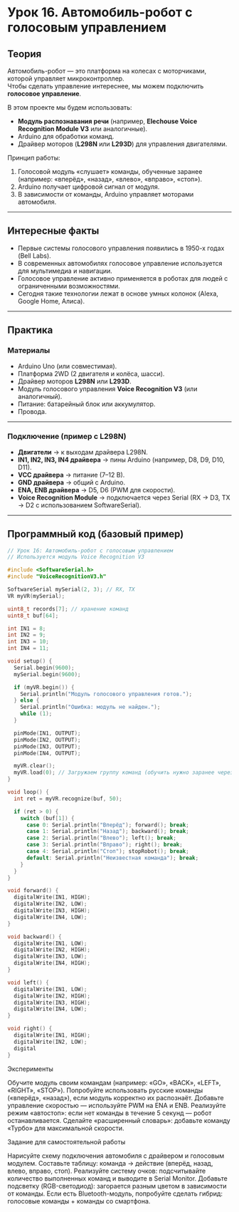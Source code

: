 # Урок 16. Автомобиль-робот с голосовым управлением

## Теория  

Автомобиль-робот — это платформа на колесах с моторчиками, которой управляет микроконтроллер.  
Чтобы сделать управление интереснее, мы можем подключить **голосовое управление**.  

В этом проекте мы будем использовать:  
- **Модуль распознавания речи** (например, **Elechouse Voice Recognition Module V3** или аналогичные).  
- Arduino для обработки команд.  
- Драйвер моторов (**L298N** или **L293D**) для управления двигателями.  

Принцип работы:  
1. Голосовой модуль «слушает» команды, обученные заранее (например: «вперёд», «назад», «влево», «вправо», «стоп»).  
2. Arduino получает цифровой сигнал от модуля.  
3. В зависимости от команды, Arduino управляет моторами автомобиля.  

---

## Интересные факты  

- Первые системы голосового управления появились в 1950-х годах (Bell Labs).  
- В современных автомобилях голосовое управление используется для мультимедиа и навигации.  
- Голосовое управление активно применяется в роботах для людей с ограниченными возможностями.  
- Сегодня такие технологии лежат в основе умных колонок (Alexa, Google Home, Алиса).  

---

## Практика  

### Материалы  

- Arduino Uno (или совместимая).  
- Платформа 2WD (2 двигателя и колёса, шасси).  
- Драйвер моторов **L298N** или **L293D**.  
- Модуль голосового управления **Voice Recognition V3** (или аналогичный).  
- Питание: батарейный блок или аккумулятор.  
- Провода.  

---

### Подключение (пример с L298N)  

- **Двигатели** → к выходам драйвера L298N.  
- **IN1, IN2, IN3, IN4 драйвера** → пины Arduino (например, D8, D9, D10, D11).  
- **VCC драйвера** → питание (7–12 В).  
- **GND драйвера** → общий с Arduino.  
- **ENA, ENB драйвера** → D5, D6 (PWM для скорости).  
- **Voice Recognition Module** → подключается через Serial (RX → D3, TX → D2 с использованием SoftwareSerial).  

---

## Программный код (базовый пример)

```cpp
// Урок 16: Автомобиль-робот с голосовым управлением
// Используется модуль Voice Recognition V3

#include <SoftwareSerial.h>
#include "VoiceRecognitionV3.h"

SoftwareSerial mySerial(2, 3); // RX, TX
VR myVR(mySerial);

uint8_t records[7]; // хранение команд
uint8_t buf[64];

int IN1 = 8;
int IN2 = 9;
int IN3 = 10;
int IN4 = 11;

void setup() {
  Serial.begin(9600);
  mySerial.begin(9600);

  if (myVR.begin()) {
    Serial.println("Модуль голосового управления готов.");
  } else {
    Serial.println("Ошибка: модуль не найден.");
    while (1);
  }

  pinMode(IN1, OUTPUT);
  pinMode(IN2, OUTPUT);
  pinMode(IN3, OUTPUT);
  pinMode(IN4, OUTPUT);

  myVR.clear();  
  myVR.load(0); // Загружаем группу команд (обучить нужно заранее через ПК)
}

void loop() {
  int ret = myVR.recognize(buf, 50);

  if (ret > 0) {
    switch (buf[1]) {
      case 0: Serial.println("Вперёд"); forward(); break;
      case 1: Serial.println("Назад"); backward(); break;
      case 2: Serial.println("Влево"); left(); break;
      case 3: Serial.println("Вправо"); right(); break;
      case 4: Serial.println("Стоп"); stopRobot(); break;
      default: Serial.println("Неизвестная команда"); break;
    }
  }
}

void forward() {
  digitalWrite(IN1, HIGH);
  digitalWrite(IN2, LOW);
  digitalWrite(IN3, HIGH);
  digitalWrite(IN4, LOW);
}

void backward() {
  digitalWrite(IN1, LOW);
  digitalWrite(IN2, HIGH);
  digitalWrite(IN3, LOW);
  digitalWrite(IN4, HIGH);
}

void left() {
  digitalWrite(IN1, LOW);
  digitalWrite(IN2, HIGH);
  digitalWrite(IN3, HIGH);
  digitalWrite(IN4, LOW);
}

void right() {
  digitalWrite(IN1, HIGH);
  digitalWrite(IN2, LOW);
  digital
}

```
Эксперименты

Обучите модуль своим командам (например: «GO», «BACK», «LEFT», «RIGHT», «STOP»).
Попробуйте использовать русские команды («вперёд», «назад»), если модуль корректно их распознаёт.
Добавьте управление скоростью — используйте PWM на ENA и ENB.
Реализуйте режим «автостоп»: если нет команды в течение 5 секунд — робот останавливается.
Сделайте «расширенный словарь»: добавьте команду «Турбо» для максимальной скорости.

Задание для самостоятельной работы

Нарисуйте схему подключения автомобиля с драйвером и голосовым модулем.
Составьте таблицу: команда → действие (вперёд, назад, влево, вправо, стоп).
Реализуйте систему очков: подсчитывайте количество выполненных команд и выводите в Serial Monitor.
Добавьте подсветку (RGB-светодиод): загорается разным цветом в зависимости от команды.
Если есть Bluetooth-модуль, попробуйте сделать гибрид: голосовые команды + команды со смартфона.
